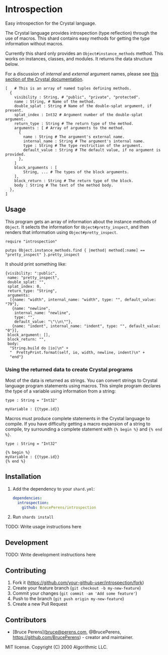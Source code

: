 # Introspection

Easy introspection for the Crystal language.

The Crystal language provides introspection (type reflection) through the use
of macros. This shard contains easy methods for getting the type information
without macros.

Currently this shard only provides an `Object#instance_methods` method.
This works on instances, classes, and modules. It returns the data
structure below.

For a discussion of *internal* and *external* argument names,
please see [this section of the Crystal documentation](https://crystal-lang.org/reference/syntax_and_semantics/default_values_named_arguments_splats_tuples_and_overloading.html#external-names).
```crystal
[   # This is an array of named tuples defining methods.
  {
    visibility : String, # "public", "private", "protected".
    name : String, # Name of the method.
    double_splat : String # Name of the double-splat argument, if present.
    splat_index : Int32 # Argument number of the double-splat argument.
    return_type : String # The return type of the method.
    arguments : [ # Array of arguments to the method.
      {
        name : String # The argument's external name.
        internal_name : String # The argument's internal name.
        type : String # The type restriction of the argument.
        default_value : String # The default value, if no argument is provided.
      },
    ]
    block_arguments : [
        String, ... # The types of the block arguments.
    ],
    block_return : String # The return type of the block.
    body : String # The text of the method body.
  },
]
```

## Usage

This program gets an array of information about the instance methods
of `Object`. It selects the information for `Object#pretty_inspect`,
and then renders that information using `Object#pretty_inspect`.
```crystal
require "introspection"

putps Object.instance_methods.find { |method| method[:name] == "pretty_inspect" }.pretty_inspect
```
It should print something like:
```
{visibility: ":public",
 name: "pretty_inspect",
 double_splat: "",
 splat_index: 0,
 return_type: "String",
 arguments: 
  [{name: "width", internal_name: "width", type: "", default_value: "79"},
   {name: "newline",
    internal_name: "newline",
    type: "",
    default_value: "\"\\n\""},
   {name: "indent", internal_name: "indent", type: "", default_value: "0"}],
 block_argument: [],
 block_return: "",
 body: 
  "String.build do |io|\n" +
  "  PrettyPrint.format(self, io, width, newline, indent)\n" +
  "end"}
```

### Using the returned data to create Crystal programs

Most of the data is returned as strings. You can convert strings
to Crystal language program statements using macros. This simple
program declares the type of a variable using information from a string:
```crystal
type : String = "Int32"

myVariable : {{type.id}}
```

Macros must produce complete statements in the Crystal language to compile. If
you have difficulty getting a macro expansion of a string to compile, try
surrounding a complete statement with `{% begin %}`
and `{% end %}`.
```crystal
type : String = "Int32"

{% begin %}
myVariable : {{type.id}}
{% end %}
```

## Installation

1. Add the dependency to your `shard.yml`:

   ```yaml
   dependencies:
     introspection:
       github: BrucePerens/introspection
   ```

2. Run `shards install`
  
TODO: Write usage instructions here

## Development

TODO: Write development instructions here

## Contributing

1. Fork it (<https://github.com/your-github-user/introspection/fork>)
2. Create your feature branch (`git checkout -b my-new-feature`)
3. Commit your changes (`git commit -am 'Add some feature'`)
4. Push to the branch (`git push origin my-new-feature`)
5. Create a new Pull Request

## Contributors

- [Bruce Perens](<bruce@perens.com>, @BrucePerens, <https://github.com/BrucePerens>) - creator and maintainer.

MIT license. Copyright (C) 2000 Algorithmic LLC.
